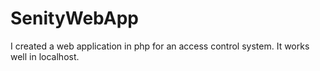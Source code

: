# SenityWebApp
I created a web application in php for an access control system. It works well in localhost.
